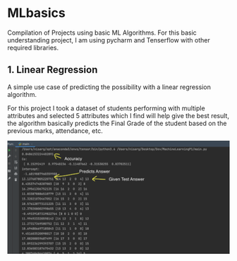 # MLbasics
Compilation of Projects using basic ML Algorithms. For this basic understanding project, I am using pycharm and Tenserflow with other required libraries. 

## 1. Linear Regression 

A simple use case of predicting the possibility with a linear regression algorithm. 

For this project I took a dataset of students performing with multiple attributes and selected 5 attributes which I find will help give the best result, the algorithm basically predicts the Final Grade of the student based on the previous marks, attendance, etc. 

![](https://github.com/Nisarg38/MLbasics/blob/main/assests/linearregression1.png)

